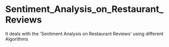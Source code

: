 # Sentiment_Analysis_on_Restaurant_Reviews
It deals with the 'Sentiment Analysis on Restaurant Reviews' using different Algorithms
